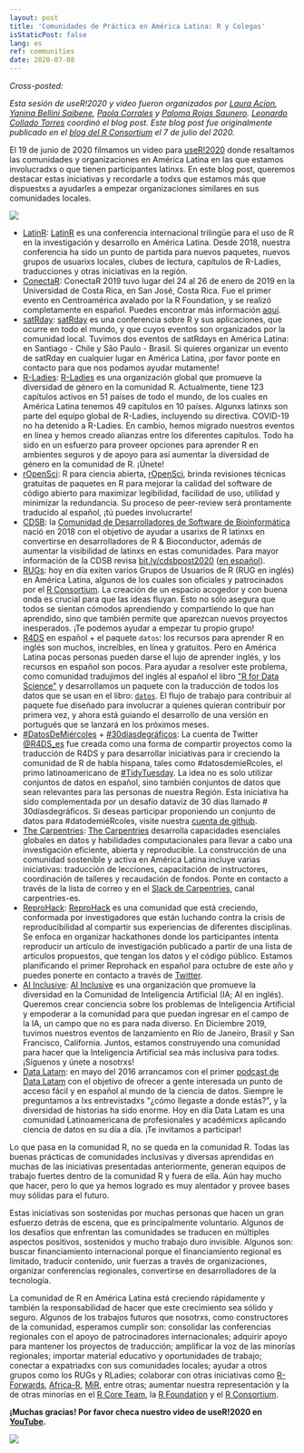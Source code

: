 ```yaml
---
layout: post
title: 'Comunidades de Práctica en América Latina: R y Colegas'
isStaticPost: false
lang: es
ref: communities
date: 2020-07-08
---
```


*Cross-posted:*

*Esta sesión de useR!2020 y video fueron organizados por [Laura Acion](https://twitter.com/_lacion_), [Yanina Bellini Saibene](https://twitter.com/yabellini), [Paola Corrales](https://twitter.com/PaobCorrales) y [Paloma Rojas Saunero](https://twitter.com/palolili23). [Leonardo Collado Torres](https://twitter.com/fellgernon) coordinó el blog post. Este blog post fue originalmente publicado en el [blog del R Consortium](https://www.r-consortium.org/blog/2020/07/07/latin-american-communities-and-organizations-at-user2020) el 7 de julio del 2020.*

El 19 de junio de 2020 filmamos un video para [useR!2020](https://user2020.r-project.org/) donde resaltamos las comunidades y organizaciones en América Latina en las que estamos involucradxs o que tienen participantes latinxs. En este blog post, queremos destacar estas iniciativas y recordarle a todxs que estamos más que dispuestxs a ayudarles a empezar organizaciones similares en sus comunidades locales.

![](/img/posts/latamhexs.png)

-   [LatinR](https://twitter.com/LatinR_Conf): [LatinR](https://latinr.org/en/) es una conferencia internacional trilingüe para el uso de R en la investigación y desarrollo en América Latina. Desde 2018, nuestra conferencia ha sido un punto de partida para nuevos paquetes, nuevos grupos de usuarixs locales, clubes de lectura, capítulos de R-Ladies, traducciones y otras iniciativas en la región.
-   [ConectaR](https://twitter.com/conecta_R): ConectaR 2019 tuvo lugar del 24 al 26 de enero de 2019 en la Universidad de Costa Rica, en San José, Costa Rica. Fue el primer evento en Centroamérica avalado por la R Foundation, y se realizó completamente en español. Puedes encontrar más información [aquí](https://journal.r-project.org/archive/2019-2/conectaR.pdf).
-   [satRday](https://twitter.com/satRdays_org): [satRday](https://satrdays.org/) es una conferencia sobre R y sus aplicaciones, que ocurre en todo el mundo, y que cuyos eventos son organizados por la comunidad local. Tuvimos dos eventos de satRdays en América Latina: en Santiago - Chile y São Paulo - Brasil. Si quieres organizar un evento de satRday en cualquier lugar en América Latina, ¡por favor ponte en contacto para que nos podamos ayudar mutamente!
-   [R-Ladies](https://twitter.com/RLadiesGlobal): [R-Ladies](https://rladies.org/) es una organización global que promueve la diversidad de género en la comunidad R. Actualmente, tiene 123 capítulos activos en 51 países de todo el mundo, de los cuales en América Latina tenemos 49 capítulos en 10 países. Algunxs latinxs son parte del equipo global de R-Ladies, incluyendo su directiva. COVID-19 no ha detenido a R-Ladies. En cambio, hemos migrado nuestros eventos en línea y hemos creado alianzas entre los diferentes capítulos. Todo ha sido en un esfuerzo para proveer opciones para aprender R en ambientes seguros y de apoyo para así aumentar la diversidad de género en la comunidad de R. ¡Únete!
-   [rOpenSci](https://twitter.com/rOpenSci): R para ciencia abierta, [rOpenSci](https://ropensci.org/), brinda revisiones técnicas gratuitas de paquetes en R para mejorar la calidad del software de código abierto para maximizar legibilidad, facilidad de uso, utilidad y minimizar la redundancia. Su proceso de peer-review será prontamente traducido al español, ¡tú puedes involucrarte!
-   [CDSB](https://twitter.com/CDSBMexico): la [Comunidad de Desarrolladores de Software de Bioinformática](https://comunidadbioinfo.github.io/) nació en 2018 con el objetivo de ayudar a usarixs de R latinxs en convertirse en desarrolladores de R & Bioconductor, además de aumentar la visibilidad de latinxs en estas comunidades. Para mayor información de la CDSB revisa [bit.ly/cdsbpost2020](http://bit.ly/cdsbpost2020) ([en español](https://comunidadbioinfo.github.io/es/post/csdb-story-of-a-diversity-and-outreach-hotspot-in-mexico/#.XwZBapNKh_Q)).
-   [RUGs](https://www.r-consortium.org/projects/r-user-group-support-program): hoy en día exiten varios Grupos de Usuarios de R (RUG en inglés) en América Latina, algunos de los cuales son oficiales y patrocinados por el [R Consortium](https://twitter.com/RConsortium). La creación de un espacio acogedor y con buena onda es crucial para que las ideas fluyan. Esto no sólo asegura que todos se sientan cómodos aprendiendo y compartiendo lo que han aprendido, sino que también permite que aparezcan nuevos proyectos inesperados. ¡Te podemos ayudar a empezar tu propio grupo!
-   [R4DS](https://twitter.com/R4DS_es) en español + el paquete `datos`: los recursos para aprender R en inglés son muchos, increíbles, en línea y gratuitos. Pero en América Latina pocas personas pueden darse el lujo de aprender inglés, y los recursos en español son pocos. Para ayudar a resolver este problema, como comunidad tradujimos del inglés al español el libro ["R for Data Science"](https://es.r4ds.hadley.nz/) y desarrollamos un paquete con la traducción de todos los datos que se usan en el libro: [`datos`](https://cran.r-project.org/web/packages/datos/index.html). El flujo de trabajo para contribuir al paquete fue diseñado para involucrar a quienes quieran contribuir por primera vez, y ahora está guiando el desarrollo de una versión en portugués que se lanzará en los próximos meses.
-   [#DatosDeMiércoles](https://twitter.com/hashtag/datosdemiercoles) + [#30díasdegráficos](https://twitter.com/hashtag/30diasdegraficos): La cuenta de Twitter [\@R4DS_es](https://twitter.com/R4DS_es) fue creada como una forma de compartir proyectos como la traducción de R4DS y para desarrollar iniciativas para ir creciendo la comunidad de R de habla hispana, tales como #datosdemieRcoles, el primo latinoamericano de [#TidyTuesday](https://twitter.com/hashtag/tidytuesday). La idea no es solo utilizar conjuntos de datos en español, sino también conjuntos de datos que sean relevantes para las personas de nuestra Región. Esta iniciativa ha sido complementada por un desafío dataviz de 30 días llamado \# 30díasdegráficos. Si deseas participar proponiendo un conjunto de datos para #datodemiéRcoles, visite nuestra [cuenta de github](https://github.com/cienciadedatos/datos-de-miercoles).
-   [The Carpentries](https://twitter.com/thecarpentries): [The Carpentries](https://carpentries.org/) desarrolla capacidades esenciales globales en datos y habilidades computacionales para llevar a cabo una investigación eficiente, abierta y reproducible. La construcción de una comunidad sostenible y activa en América Latina incluye varias iniciativas: traducción de lecciones, capacitación de instructores, coordinación de talleres y recaudación de fondos. Ponte en contacto a través de la lista de correo y en el [Slack de Carpentries](https://swc-slack-invite.herokuapp.com/), canal carpentries-es.
-   [ReproHack](https://twitter.com/ReproHack): [ReproHack](https://reprohack.github.io/reprohack-hq/) es una comunidad que está creciendo, conformada por investigadores que están luchando contra la crisis de reproducibilidad al compartir sus experiencias de diferentes disciplinas. Se enfoca en organizar hackathones donde los participantes intenta reproducir un artículo de investigación publicado a partir de una lista de artículos propuestos, que tengan los datos y el código público. Estamos planificando el primer Reprohack en español para octubre de este año y puedes ponerte en contacto a través de [Twitter](https://twitter.com/ReproHack).
-   [AI Inclusive](https://twitter.com/AIinclusive): [AI Inclusive](https://www.ai-inclusive.org/) es una organización que promueve la diversidad en la Comunidad de Inteligencia Artificial (IA; AI en inglés). Queremos crear conciencia sobre los problemas de Inteligencia Artificial y empoderar a la comunidad para que puedan ingresar en el campo de la IA, un campo que no es para nada diverso. En Diciembre 2019, tuvimos nuestros eventos de lanzamiento en Río de Janeiro, Brasil y San Francisco, California. Juntos, estamos construyendo una comunidad para hacer que la Inteligencia Artificial sea más inclusiva para todxs. ¡Síguenos y únete a nosotrxs!
-   [Data Latam](https://twitter.com/datalatam): en mayo del 2016 arrancamos con el primer [podcast de Data Latam](https://www.datalatam.com/) con el objetivo de ofrecer a gente interesada un punto de acceso fácil y en español al mundo de la ciencia de datos. Siempre le preguntamos a lxs entrevistadxs "¿cómo llegaste a donde estás?", y la diversidad de historias ha sido enorme. Hoy en día Data Latam es una comunidad Latinoamericana de profesionales y académicxs aplicando ciencia de datos en su día a día. ¡Te invitamos a participar!

Lo que pasa en la comunidad R, no se queda en la comunidad R. Todas las buenas prácticas de comunidades inclusivas y diversas aprendidas en muchas de las iniciativas presentadas anteriormente, generan equipos de trabajo fuertes dentro de la comunidad R y fuera de ella. Aún hay mucho que hacer, pero lo que ya hemos logrado es muy alentador y provee bases muy sólidas para el futuro.

Estas iniciativas son sostenidas por muchas personas que hacen un gran esfuerzo detrás de escena, que es principalmente voluntario. Algunos de los desafíos que enfrentan las comunidades se traducen en múltiples aspectos positivos, sostenidos y mucho trabajo duro invisible. Algunos son: buscar financiamiento internacional porque el financiamiento regional es limitado, traducir contenido, unir fuerzas a través de organizaciones, organizar conferencias regionales, convertirse en desarrolladores de la tecnología.

La comunidad de R en América Latina está creciendo rápidamente y también la responsabilidad de hacer que este crecimiento sea sólido y seguro. Algunos de los trabajos futuros que nosotrxs, como constructores de la comunidad, esperamos cumplir son: consolidar las conferencias regionales con el apoyo de patrocinadores internacionales; adquirir apoyo para mantener los proyectos de traducción; amplificar la voz de las minorías regionales; importar material educativo y oportunidades de trabajo; conectar a expatriadxs con sus comunidades locales; ayudar a otros grupos como los RUGs y RLadies; colaborar con otras iniciativas como [R-Forwards](https://twitter.com/R_Forwards), [Africa-R](https://twitter.com/AfricaRUsers), [MiR](https://twitter.com/miR_community), entre otras; aumentar nuestra representación y la de otras minorías en el [R Core Team](https://www.r-project.org/contributors.html), la [R Foundation](https://www.r-project.org/foundation/) y el [R Consortium](https://twitter.com/RConsortium).

**¡Muchas gracias! Por favor checa nuestro video de useR!2020 en [YouTube](https://youtu.be/gtRntU2J3Cg).**

![](/img/posts/latam-communities-authors.png)
